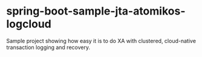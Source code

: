 # spring-boot-sample-jta-atomikos-logcloud
Sample project showing how easy it is to do XA with clustered, cloud-native transaction logging and recovery.
